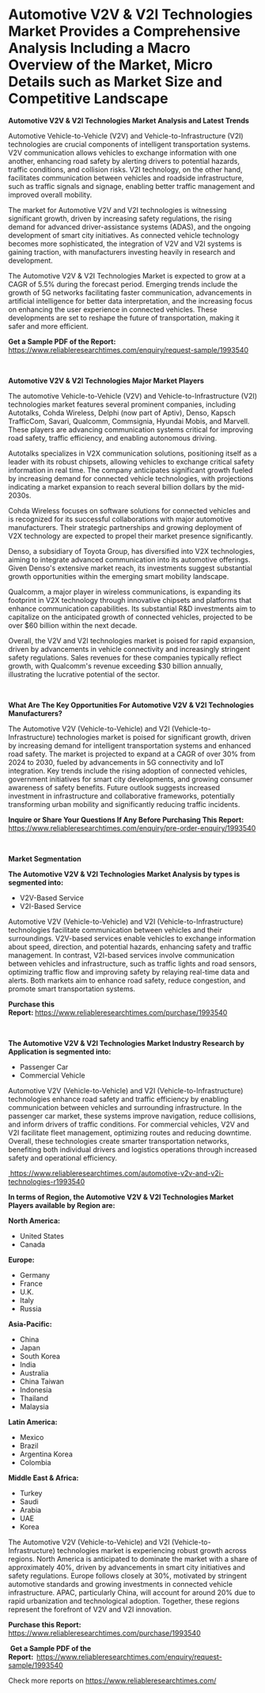 <p><h1>Automotive V2V & V2I Technologies Market Provides a Comprehensive Analysis Including a Macro Overview of the Market, Micro Details such as Market Size and Competitive Landscape</h1></p><p><strong>Automotive V2V & V2I Technologies Market Analysis and Latest Trends</strong></p>
<p><p>Automotive Vehicle-to-Vehicle (V2V) and Vehicle-to-Infrastructure (V2I) technologies are crucial components of intelligent transportation systems. V2V communication allows vehicles to exchange information with one another, enhancing road safety by alerting drivers to potential hazards, traffic conditions, and collision risks. V2I technology, on the other hand, facilitates communication between vehicles and roadside infrastructure, such as traffic signals and signage, enabling better traffic management and improved overall mobility.</p><p>The market for Automotive V2V and V2I technologies is witnessing significant growth, driven by increasing safety regulations, the rising demand for advanced driver-assistance systems (ADAS), and the ongoing development of smart city initiatives. As connected vehicle technology becomes more sophisticated, the integration of V2V and V2I systems is gaining traction, with manufacturers investing heavily in research and development.</p><p>The Automotive V2V & V2I Technologies Market is expected to grow at a CAGR of 5.5% during the forecast period. Emerging trends include the growth of 5G networks facilitating faster communication, advancements in artificial intelligence for better data interpretation, and the increasing focus on enhancing the user experience in connected vehicles. These developments are set to reshape the future of transportation, making it safer and more efficient.</p></p>
<p><strong>Get a Sample PDF of the Report:&nbsp;</strong> <a href="https://www.reliableresearchtimes.com/enquiry/request-sample/1993540?utm_campaign=2244&utm_medium=2&utm_source=Github&utm_content=ia&utm_term=11032025&utm_id=automotive-v2v-v2i-technologies">https://www.reliableresearchtimes.com/enquiry/request-sample/1993540</a></p>
<p>&nbsp;</p>
<p><strong>Automotive V2V & V2I Technologies Major Market Players</strong></p>
<p><p>The automotive Vehicle-to-Vehicle (V2V) and Vehicle-to-Infrastructure (V2I) technologies market features several prominent companies, including Autotalks, Cohda Wireless, Delphi (now part of Aptiv), Denso, Kapsch TrafficCom, Savari, Qualcomm, Commsignia, Hyundai Mobis, and Marvell. These players are advancing communication systems critical for improving road safety, traffic efficiency, and enabling autonomous driving.</p><p>Autotalks specializes in V2X communication solutions, positioning itself as a leader with its robust chipsets, allowing vehicles to exchange critical safety information in real time. The company anticipates significant growth fueled by increasing demand for connected vehicle technologies, with projections indicating a market expansion to reach several billion dollars by the mid-2030s.</p><p>Cohda Wireless focuses on software solutions for connected vehicles and is recognized for its successful collaborations with major automotive manufacturers. Their strategic partnerships and growing deployment of V2X technology are expected to propel their market presence significantly.</p><p>Denso, a subsidiary of Toyota Group, has diversified into V2X technologies, aiming to integrate advanced communication into its automotive offerings. Given Denso's extensive market reach, its investments suggest substantial growth opportunities within the emerging smart mobility landscape.</p><p>Qualcomm, a major player in wireless communications, is expanding its footprint in V2X technology through innovative chipsets and platforms that enhance communication capabilities. Its substantial R&D investments aim to capitalize on the anticipated growth of connected vehicles, projected to be over $60 billion within the next decade.</p><p>Overall, the V2V and V2I technologies market is poised for rapid expansion, driven by advancements in vehicle connectivity and increasingly stringent safety regulations. Sales revenues for these companies typically reflect growth, with Qualcomm's revenue exceeding $30 billion annually, illustrating the lucrative potential of the sector.</p></p>
<p>&nbsp;</p>
<p><strong>What Are The Key Opportunities For Automotive V2V & V2I Technologies Manufacturers?</strong></p>
<p><p>The Automotive V2V (Vehicle-to-Vehicle) and V2I (Vehicle-to-Infrastructure) technologies market is poised for significant growth, driven by increasing demand for intelligent transportation systems and enhanced road safety. The market is projected to expand at a CAGR of over 30% from 2024 to 2030, fueled by advancements in 5G connectivity and IoT integration. Key trends include the rising adoption of connected vehicles, government initiatives for smart city developments, and growing consumer awareness of safety benefits. Future outlook suggests increased investment in infrastructure and collaborative frameworks, potentially transforming urban mobility and significantly reducing traffic incidents.</p></p>
<p><strong>Inquire or Share Your Questions If Any Before Purchasing This Report:</strong> <a href="https://www.reliableresearchtimes.com/enquiry/pre-order-enquiry/1993540?utm_campaign=2244&utm_medium=2&utm_source=Github&utm_content=ia&utm_term=11032025&utm_id=automotive-v2v-v2i-technologies">https://www.reliableresearchtimes.com/enquiry/pre-order-enquiry/1993540</a></p>
<p>&nbsp;</p>
<p><strong>Market Segmentation</strong></p>
<p><strong>The Automotive V2V & V2I Technologies Market Analysis by types is segmented into:</strong></p>
<p><ul><li>V2V-Based Service</li><li>V2I-Based Service</li></ul></p>
<p><p>Automotive V2V (Vehicle-to-Vehicle) and V2I (Vehicle-to-Infrastructure) technologies facilitate communication between vehicles and their surroundings. V2V-based services enable vehicles to exchange information about speed, direction, and potential hazards, enhancing safety and traffic management. In contrast, V2I-based services involve communication between vehicles and infrastructure, such as traffic lights and road sensors, optimizing traffic flow and improving safety by relaying real-time data and alerts. Both markets aim to enhance road safety, reduce congestion, and promote smart transportation systems.</p></p>
<p><strong>Purchase this Report:&nbsp;</strong><a href="https://www.reliableresearchtimes.com/purchase/1993540?utm_campaign=2244&utm_medium=2&utm_source=Github&utm_content=ia&utm_term=11032025&utm_id=automotive-v2v-v2i-technologies">https://www.reliableresearchtimes.com/purchase/1993540</a></p>
<p>&nbsp;</p>
<p><strong>The Automotive V2V & V2I Technologies Market Industry Research by Application is segmented into:</strong></p>
<p><ul><li>Passenger Car</li><li>Commercial Vehicle</li></ul></p>
<p><p>Automotive V2V (Vehicle-to-Vehicle) and V2I (Vehicle-to-Infrastructure) technologies enhance road safety and traffic efficiency by enabling communication between vehicles and surrounding infrastructure. In the passenger car market, these systems improve navigation, reduce collisions, and inform drivers of traffic conditions. For commercial vehicles, V2V and V2I facilitate fleet management, optimizing routes and reducing downtime. Overall, these technologies create smarter transportation networks, benefiting both individual drivers and logistics operations through increased safety and operational efficiency.</p></p>
<p><a href="https://www.reliableresearchtimes.com/automotive-v2v-and-v2i-technologies-r1993540?utm_campaign=2244&utm_medium=2&utm_source=Github&utm_content=ia&utm_term=11032025&utm_id=automotive-v2v-v2i-technologies">&nbsp;https://www.reliableresearchtimes.com/automotive-v2v-and-v2i-technologies-r1993540</a></p>
<p><strong>In terms of Region, the Automotive V2V & V2I Technologies Market Players available by Region are:</strong></p>
<p>
    <p> <strong> North America: </strong>
        <ul>
            <li>United States</li>
            <li>Canada</li>
        </ul>
        </p> 
    <p> <strong> Europe: </strong>
        <ul>
            <li>Germany</li>
            <li>France</li>
            <li>U.K.</li>
            <li>Italy</li>
            <li>Russia</li>
        </ul>
        </p> 
    <p> <strong> Asia-Pacific: </strong>
        <ul>
            <li>China</li>
            <li>Japan</li>
            <li>South Korea</li>
            <li>India</li>
            <li>Australia</li>
            <li>China Taiwan</li>
            <li>Indonesia</li>
            <li>Thailand</li>
            <li>Malaysia</li>
        </ul>
        </p> 
    <p> <strong> Latin America: </strong>
        <ul>
            <li>Mexico</li>
            <li>Brazil</li>
            <li>Argentina Korea</li>
            <li>Colombia</li>
        </ul>
        </p> 
    <p> <strong> Middle East & Africa: </strong>
        <ul>
            <li>Turkey</li>
            <li>Saudi</li>
            <li>Arabia</li>
            <li>UAE</li>
            <li>Korea</li>
        </ul>
    </p>
    </p>
<p><p>The Automotive V2V (Vehicle-to-Vehicle) and V2I (Vehicle-to-Infrastructure) technologies market is experiencing robust growth across regions. North America is anticipated to dominate the market with a share of approximately 40%, driven by advancements in smart city initiatives and safety regulations. Europe follows closely at 30%, motivated by stringent automotive standards and growing investments in connected vehicle infrastructure. APAC, particularly China, will account for around 20% due to rapid urbanization and technological adoption. Together, these regions represent the forefront of V2V and V2I innovation.</p></p>
<p><strong>Purchase this Report: </strong><a href="https://www.reliableresearchtimes.com/purchase/1993540?utm_campaign=2244&utm_medium=2&utm_source=Github&utm_content=ia&utm_term=11032025&utm_id=automotive-v2v-v2i-technologies">https://www.reliableresearchtimes.com/purchase/1993540</a></p>
<p>&nbsp;<strong>Get a Sample PDF of the Report:&nbsp;&nbsp;</strong><a href="https://www.reliableresearchtimes.com/enquiry/request-sample/1993540?utm_campaign=2244&utm_medium=2&utm_source=Github&utm_content=ia&utm_term=11032025&utm_id=automotive-v2v-v2i-technologies">https://www.reliableresearchtimes.com/enquiry/request-sample/1993540</a></p>
<p><strong></strong></p>
<p>Check more reports on <a href="https://www.reliableresearchtimes.com/?utm_campaign=2244&utm_medium=2&utm_source=Github&utm_content=ia&utm_term=11032025&utm_id=automotive-v2v-v2i-technologies">https://www.reliableresearchtimes.com/</a></p>